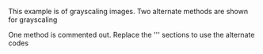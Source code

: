 This example is of grayscaling images.
Two alternate methods are shown for grayscaling

One method is commented out. 
Replace the ''' sections to use the alternate codes
